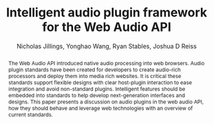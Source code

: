 --- 
  title: "Intelligent audio plugin framework for the Web Audio API" 
  abstract: "The Web Audio API introduced native audio processing into web browsers. Audio plugin standards have been created for developers to create audio-rich processors and deploy them into media rich websites. It is critical these standards support flexible designs with clear host-plugin interaction to ease integration and avoid non-standard plugins. Intelligent features should be embedded into standards to help develop next-generation interfaces and designs. This paper presents a discussion on audio plugins in the web audio API, how they should behave and leverage web technologies with an overview of current standards." 
  address: "London" 
  author: "Nicholas Jillings, Yonghao Wang, Ryan Stables, Joshua D Reiss" 
  booktitle: "Proceedings of the International Web Audio Conference" 
  editor: "Florian Thalmann, Sebastian Ewert" 
  month: "Proceedings of the International Web Audio Conference"
  pages: "" 
  publisher: "Queen Mary University of London" 
  series: "WAC '17"
  type: "Talk"  
  year: "2017" 
  id: "2017_EA_38" 
  tags: year2017
  media: https://youtu.be/OpUeyRRPpCo?t=2878 
  pdflink: /_data/papers/pdf/2017/2017_38.pdf
  ISSN: 2663-5844
---